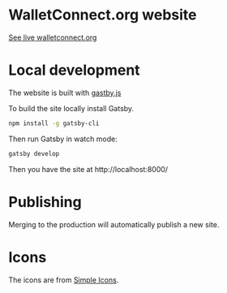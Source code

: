 # WalletConnect.org website

[See live walletconnect.org](https://walletconnect.org)

# Local development

The website is built with [gastby.js](https://www.gatsbyjs.org/)

To build the site locally install Gatsby.

```sh
npm install -g gatsby-cli
```

Then run Gatsby in watch mode:

```sh
gatsby develop
```

Then you have the site at http://localhost:8000/

# Publishing

Merging to the production will automatically publish a new site.

# Icons

The icons are from [Simple Icons](https://simpleicons.org/).
